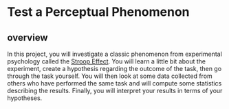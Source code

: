 # Test a Perceptual Phenomenon


## overview

In this project, you will investigate a classic phenomenon from experimental psychology called the [Stroop Effect](https://en.wikipedia.org/wiki/Stroop_effect).
You will learn a little bit about the experiment, create a hypothesis regarding the outcome of the task, then go through the task yourself. You will then look at some data collected from others who have performed the same task and will compute some statistics describing the results. Finally, you will interpret your results in terms of your hypotheses.
